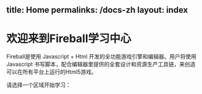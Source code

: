 title: Home
permalinks: /docs-zh
layout: index
---
# 欢迎来到Fireball学习中心

Fireball是使用 Javascript + Html 开发的全功能游戏引擎和编辑器。用户将使用 Javascript 书写脚本，配合编辑器里提供的全套设计和资源生产工具链，来创造可以在所有平台上运行的Html5游戏。

请选择一个区域开始学习：
